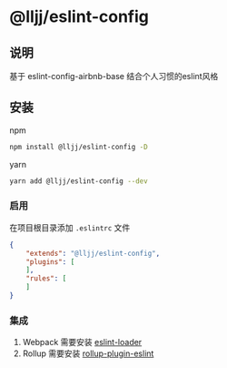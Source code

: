 # @lljj/eslint-config
## 说明
基于 eslint-config-airbnb-base 结合个人习惯的eslint风格

## 安装
npm
``` bash
npm install @lljj/eslint-config -D
```

yarn 
``` bash
yarn add @lljj/eslint-config --dev
```

### 启用
在项目根目录添加 `.eslintrc` 文件
``` json
{
    "extends": "@lljj/eslint-config",
    "plugins": [
    ],
    "rules": [
    ]
}
```

### 集成
1. Webpack 需要安装 [eslint-loader](https://www.npmjs.com/package/eslint-loader)
2. Rollup 需要安装 [rollup-plugin-eslint](https://www.npmjs.com/package/rollup-plugin-eslint)
